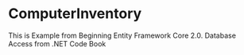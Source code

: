 # ComputerInventory
This is Example from Beginning Entity Framework Core 2.0. Database Access from .NET Code Book
